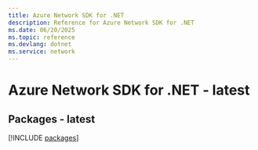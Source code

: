 ```yaml
---
title: Azure Network SDK for .NET
description: Reference for Azure Network SDK for .NET
ms.date: 06/20/2025
ms.topic: reference
ms.devlang: dotnet
ms.service: network
---
```

# Azure Network SDK for .NET - latest
## Packages - latest
[!INCLUDE [packages](network-index.md)]